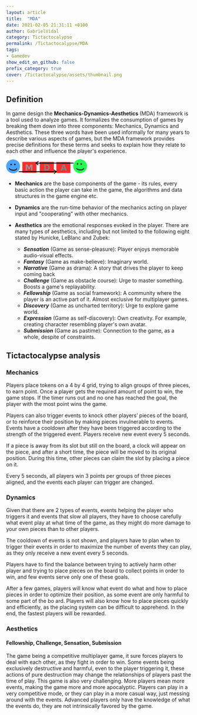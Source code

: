 ```yaml
---
layout: article
title:  "MDA"
date: 2021-02-05 21:31:11 +0100
author: GabrielVidal
category: Tictactocalypse
permalink: /Tictactocalypse/MDA
tags:
- Gamedev
show_edit_on_github: false
prefix_category: true
cover: /Tictactocalypse/assets/thumbnail.png
---
```


## Definition

In game design the **Mechanics-Dynamics-Aesthetics** (MDA) framework is a tool used to analyze games. It formalizes the consumption of games by breaking them down into three components: Mechanics, Dynamics and Aesthetics. These three words have been used informally for many years to describe various aspects of games, but the MDA framework provides precise definitions for these terms and seeks to explain how they relate to each other and influence the player's experience.

![qze](/Tictactocalypse/assets/Mda_framework.png)

* **Mechanics** are the base components of the game - its rules, every basic action the player can take in the game, the algorithms and data structures in the game engine etc.
* **Dynamics** are the run-time behavior of the mechanics acting on player input and "cooperating" with other mechanics.
* **Aesthetics** are the emotional responses evoked in the player.
There are many types of aesthetics, including but not limited to the following eight stated by Hunicke, LeBlanc and Zubek:

  * ***Sensation*** (Game as sense-pleasure): Player enjoys memorable audio-visual effects.
  * ***Fantasy*** (Game as make-believe): Imaginary world.
  * ***Narrative*** (Game as drama): A story that drives the player to keep coming back
  * ***Challenge*** (Game as obstacle course): Urge to master something. Boosts a game's replayability.
  * ***Fellowship*** (Game as social framework): A community where the player is an active part of it. Almost exclusive for multiplayer games.
  * ***Discovery*** (Game as uncharted territory): Urge to explore game world.
  * ***Expression*** (Game as self-discovery): Own creativity. For example, creating character resembling player's own avatar.
  * ***Submission*** (Game as pastime): Connection to the game, as a whole, despite of constraints.

## Tictactocalypse analysis

### Mechanics

Players place tokens on a 4 by 4 grid, trying to align groups of three pieces, to earn point. Once a player gets the required amount of point to win, the game stops. If the timer runs out and no one has reached the goal, the player with the most point wins the game.

Players can also trigger events to knock other players’ pieces of the board, or to reinforce their position by making pieces invulnerable to events. Events have a cooldown after they have been triggered according to the strength of the triggered event. Players receive new event every 5 seconds.

If a piece is away from its slot but still on the board, a clock will appear on the piece, and after a short time, the piece will be moved to its original position. During this time, other pieces can claim the slot by placing a piece on it.

Every 5 seconds, all players win 3 points per groups of three pieces aligned, and the events each player can trigger are changed.

### Dynamics

Given that there are 2 types of events, events helping the player who triggers it and events that slow all players, they have to choose carefully what event play at what time of the game, as they might do more damage to your own pieces than to other players.

The cooldown of events is not shown, and players have to plan when to trigger their events in order to maximize the number of events they can play, as they only receive a new event every 5 seconds.

Players have to find the balance between trying to actively harm other player and trying to place pieces on the board to collect points in order to win, and few events serve only one of these goals.

After a few games, players will know what event do what and how to place pieces in order to optimize their position, as some event are only harmful to some part of the bo ard. Players will also know how to place pieces quickly and efficiently, as the placing system can be difficult to apprehend. In the end, the fastest players will be rewarded.

### Aesthetics

#### Fellowship, Challenge, Sensation, Submission

The game being a competitive multiplayer game, it sure forces players to deal with each other, as they fight in order to win. Some events being exclusively destructive and harmful, even to the player triggering it, these actions of pure destruction may change the relationships of players past the time of play. This game is also very challenging. More players mean more events, making the game more and more apocalyptic. Players can play in a very competitive mode, or they can play in a more casual way, just messing around with the events. Advanced players only have the knowledge of what the events do, they are not intrinsically favored by the game.